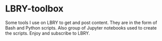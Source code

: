 # LBRY-toolbox
Some tools I use on LBRY to get and post content. They are in the form of Bash and Python scripts. Also group of Jupyter notebooks used to create the scripts. Enjoy and subscribe to LBRY.
